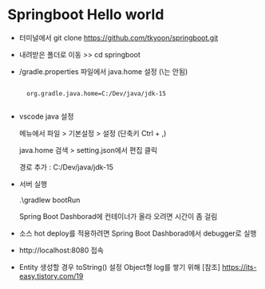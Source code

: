# Springboot Hello world

* 터미널에서 git clone https://github.com/tkyoon/springboot.git

* 내려받은 폴더로 이동 >> cd springboot

* /gradle.properties 파일에서 java.home 설정 (\는 안됨)
    <pre><code>
    org.gradle.java.home=C:/Dev/java/jdk-15
    </code></pre>

* vscode java 설정

    메뉴에서 파일 > 기본설정 > 설정 (단축키 Ctrl + ,)
    
    java.home 검색 > setting.json에서 편집 클릭

    경로 추가 : C:/Dev/java/jdk-15  

* 서버 실행

    .\gradlew bootRun

    Spring Boot Dashborad에 컨테이너가 올라 오려면 시간이 좀 걸림

* 소스 hot deploy를 적용하려면 Spring Boot Dashborad에서 debugger로 실행

* http://localhost:8080 접속


* Entity 생성할 경우 toString() 설정 Object형 log를 쌓기 위해
[참조] https://its-easy.tistory.com/19